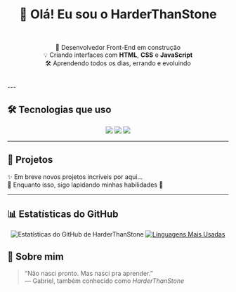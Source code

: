 
<h1 align="center">👋 Olá! Eu sou o HarderThanStone</h1>
<br>

<p align="center">
  🚀 Desenvolvedor Front-End em construção <br>
  💡 Criando interfaces com <strong>HTML</strong>, <strong>CSS</strong> e <strong>JavaScript</strong> <br>
  🛠️ Aprendendo todos os dias, errando e evoluindo
</p>

<br> 
---

## 🛠️ Tecnologias que uso

<p align="center">
  <img src="https://img.shields.io/badge/HTML5-E34F26?style=for-the-badge&logo=html5&logoColor=white"/>
  <img src="https://img.shields.io/badge/CSS3-1572B6?style=for-the-badge&logo=css3&logoColor=white"/>
  <img src="https://img.shields.io/badge/JavaScript-F7DF1E?style=for-the-badge&logo=javascript&logoColor=black"/>
</p>

---

## 📁 Projetos

✨ Em breve novos projetos incríveis por aqui...  
🔧 Enquanto isso, sigo lapidando minhas habilidades 💎

---

## 📊 Estatísticas do GitHub
<div  align="center">
  
![Estatísticas do GitHub de HarderThanStone](https://github-readme-stats.vercel.app/api?username=HarderThanStone&show_icons=true&theme=dark&locale=pt-br)
[![Linguagens Mais Usadas](https://github-readme-stats.vercel.app/api/top-langs/?username=HarderThanStone&layout=compact&theme=dark)](https://github.com/anuraghazra/github-readme-stats)

</div>


## 🧠 Sobre mim

> “Não nasci pronto. Mas nasci pra aprender.”  
> — Gabriel, também conhecido como *HarderThanStone*
